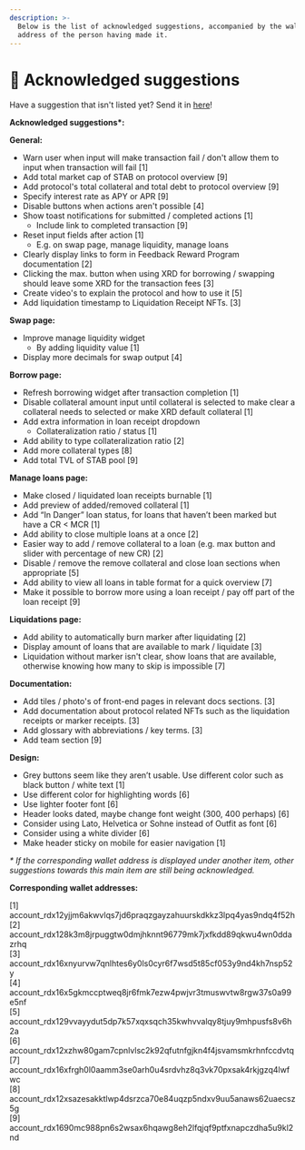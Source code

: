 ```yaml
---
description: >-
  Below is the list of acknowledged suggestions, accompanied by the wallet
  address of the person having made it.
---
```


# 🤝 Acknowledged suggestions

Have a suggestion that isn't listed yet? Send it in [here](https://docs.google.com/forms/d/e/1FAIpQLSclpVFo6XX\_MQsLKIul7UzARzdwcfiUeonHDB8X6jU4iqVTiw/viewform)!

**Acknowledged suggestions\*:**

**General:**

* Warn user when input will make transaction fail / don't allow them to input when transaction will fail \[1]
* Add total market cap of STAB on protocol overview \[9]
* Add protocol's total collateral and total debt to protocol overview \[9]
* Specify interest rate as APY or APR \[9]
* Disable buttons when actions aren't possible \[4]
* Show toast notifications for submitted / completed actions \[1]
  * Include link to completed transaction \[9]
* Reset input fields after action \[1]
  * E.g. on swap page, manage liquidity, manage loans
* Clearly display links to form in Feedback Reward Program documentation \[2]
* Clicking the max. button when using XRD for borrowing / swapping should leave some XRD for the transaction fees \[3]
* Create video's to explain the protocol and how to use it \[5]
* Add liquidation timestamp to Liquidation Receipt NFTs. \[3]

**Swap page:**

* Improve manage liquidity widget
  * By adding liquidity value \[1]
* Display more decimals for swap output \[4]

**Borrow page:**

* Refresh borrowing widget after transaction completion \[1]
* Disable collateral amount input until collateral is selected to make clear a collateral needs to selected or make XRD default collateral \[1]
* Add extra information in loan receipt dropdown
  * Collateralization ratio / status \[1]
* Add ability to type collateralization ratio \[2]
* Add more collateral types \[8]
* Add total TVL of STAB pool \[9]

**Manage loans page:**

* Make closed / liquidated loan receipts burnable \[1]
* Add preview of added/removed collateral \[1]
* Add “In Danger” loan status, for loans that haven’t been marked but have a CR < MCR \[1]
* Add ability to close multiple loans at a once \[2]
* Easier way to add / remove collateral to a loan (e.g. max button and slider with percentage of new CR) \[2]
* Disable / remove the remove collateral and close loan sections when appropriate \[5]
* Add ability to view all loans in table format for a quick overview \[7]
* Make it possible to borrow more using a loan receipt / pay off part of the loan receipt \[9]

**Liquidations page:**

* Add ability to automatically burn marker after liquidating \[2]
* Display amount of loans that are available to mark / liquidate \[3]
* Liquidation without marker isn't clear, show loans that are available, otherwise knowing how many to skip is impossible \[7]

**Documentation:**

* Add tiles / photo's of front-end pages in relevant docs sections. \[3]
* Add documentation about protocol related NFTs such as the liquidation receipts or marker receipts. \[3]
* Add glossary with abbreviations / key terms. \[3]
* Add team section \[9]

**Design:**

* Grey buttons seem like they aren’t usable. Use different color such as black button / white text \[1]
* Use different color for highlighting words \[6]
* Use lighter footer font \[6]
* Header looks dated, maybe change font weight (300, 400 perhaps) \[6]
* Consider using Lato, Helvetica or Sohne instead of Outfit as font \[6]
* Consider using a white divider \[6]
* Make header sticky on mobile for easier navigation \[1]



_\* If the corresponding wallet address is displayed under another item, other suggestions towards this main item are still being acknowledged._



**Corresponding wallet addresses:**

\[1]  account\_rdx12yjjm6akwvlqs7jd6praqzgayzahuurskdkkz3lpq4yas9ndq4f52h\
\[2] account\_rdx128k3m8jrpuggtw0dmjhknnt96779mk7jxfkdd89qkwu4wn0ddazrhq\
\[3] account\_rdx16xnyurvw7qnlhtes6y0ls0cyr6f7wsd5t85cf053y9nd4kh7nsp52y\
\[4] account\_rdx16x5gkmccptweq8jr6fmk7ezw4pwjvr3tmuswvtw8rgw37s0a99e5nf\
\[5] account\_rdx129vvayydut5dp7k57xqxsqch35kwhvvalqy8tjuy9mhpusfs8v6h2a\
\[6] account\_rdx12xzhw80gam7cpnlvlsc2k92qfutnfgjkn4f4jsvamsmkrhnfccdvtq\
\[7] account\_rdx16xfrgh0l0aamm3se0arh0u4srdvhz8q3vk70pxsak4rkjgzq4lwfwc\
\[8] account\_rdx12xsazesakktlwp4dsrzca70e84uqzp5ndxv9uu5anaws62uaecsz5g\
\[9] account\_rdx1690mc988pn6s2wsax6hqawg8eh2lfqjqf9ptfxnapczdha5u9kl2nd

